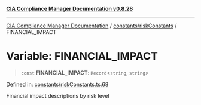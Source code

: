 [**CIA Compliance Manager Documentation v0.8.28**](../../../README.md)

***

[CIA Compliance Manager Documentation](../../../modules.md) / [constants/riskConstants](../README.md) / FINANCIAL\_IMPACT

# Variable: FINANCIAL\_IMPACT

> `const` **FINANCIAL\_IMPACT**: `Record`\<`string`, `string`\>

Defined in: [constants/riskConstants.ts:68](https://github.com/Hack23/cia-compliance-manager/blob/7619f76b35999bc4eb3f6ff6c1e77c13be78f250/src/constants/riskConstants.ts#L68)

Financial impact descriptions by risk level
